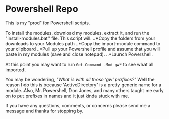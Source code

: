 # Powershell Repo
This is my "prod" for Powershell scripts.

To install the modules, download my modules, extract it, and run the "install-modules.bat" file. This script will:
..*Copy the folders from your downloads to your Modules path
..*Copy the import-module command to your clipboard
..*Pull up your Powershell profile and assume that you will paste in my modules (save and close notepad).
..*Launch Powershell.

At this point you may want to run `Get-Command -Mod gw*` to see what all imported.

You may be wondering, *"What is with all these 'gw' prefixes?"*
Well the reason I do this is because 'ActiveDirectory' is a pretty generic name for a module. Also, Mr. Powershell, Don Jones, and many others taught me early on to put prefixes in names and it just kinda stuck with me.

If you have any questions, comments, or concerns please send me a message and thanks for stopping by.
